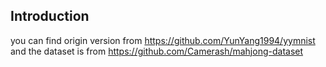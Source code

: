 ## Introduction
you can find origin version from https://github.com/YunYang1994/yymnist
and the dataset is from https://github.com/Camerash/mahjong-dataset




